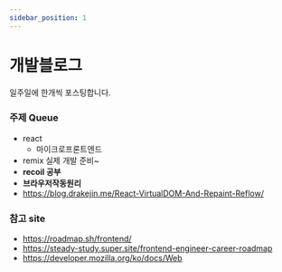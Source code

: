 ```yaml
---
sidebar_position: 1
---
```


# 개발블로그

일주일에 한개씩 포스팅합니다.

### 주제 Queue

- react
  - 마이크로프론트엔드
- remix 실제 개발 준비~
- **recoil 공부**
- **브라우저작동원리**
- https://blog.drakejin.me/React-VirtualDOM-And-Repaint-Reflow/

### 참고 site

- https://roadmap.sh/frontend/
- https://steady-study.super.site/frontend-engineer-career-roadmap
- https://developer.mozilla.org/ko/docs/Web
